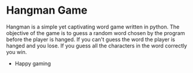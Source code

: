 # Hangman Game

Hangman is a simple yet captivating word game written in python. The objective of the game is to guess a random word chosen by the program before the player is hanged. If you can't guess the word
the player is hanged and you lose. If you guess all the characters in the word correctly you win.

- Happy gaming
